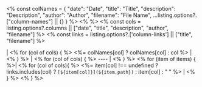 <%
const colNames = {
"date": "Date",
"title": "Title",
"description": "Description",
"author": "Author",
"filename": "File Name",
...listing.options?.["column-names"] || {}
}
%>
<% %>
<% const cols = listing.options?.columns || ["date", "title", "description", "author", "filename"] %>
<% const links = listing.options?.['column-links'] || ["title", "filename"] %>

| <% for (col of cols) { %> <%= colNames[col] ? colNames[col] : col %> | <% } %>
| <% for (col of cols) { %> ---- | <% } %>
<% for (item of items) { %>| <% for (col of cols){ %> <%= item[col] !== undefined ? links.includes(col) ? `[${item[col]}](${item.path})` : item[col] : "&nbsp;" %> | <% } %>
<% } %>
